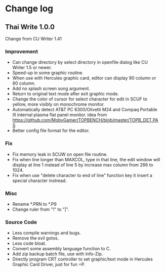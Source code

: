 # Change log

## Thai Write 1.0.0
Change from CU Writer 1.41

### Improvement
- Can change directory by select directory in openfile dialog like CU Writer 1.5 or newer.
- Speed-up in some graphic routine.
- When use with Hercules graphic card, editor can display 90 column or 80 column.
- Add no splash screen song argument.
- Return to original text mode after exit graphic mode.
- Change the color of cursor for select character for edit in SCUF to yellow,
more visibly on monochrome monitor.
- Automatically detect AT&T PC 6300/Olivetti M24 and Compaq Portable III internal plasma flat panel monitor.
idea from https://github.com/MobyGamer/TOPBENCH/blob/master/TOPB_DET.PAS
- Better config file format for the editor.

### Fix
- Fix memory leak in SCUW on open file routine.
- Fix when line longer than MAXCOL, type in that line, the edit window will display at line 1
instead of line 5 by increase max column from 266 to 1024.
- Fix when use "delete character to end of line" function key it insert a special character instread.

### Misc
- Rename *.PRN to *.P9
- Change ruler from "!" to "|".

### Source Code
- Less compile warnings and bugs.
- Remove the evil gotos.
- Less code bloat.
- Convert some assembly language function to C.
- Add zip backup batch file, use with Info-Zip.
- Directly program CRT controller to set graphic/text mode in Hercules Graphic Card Driver,
just for fun =P.
